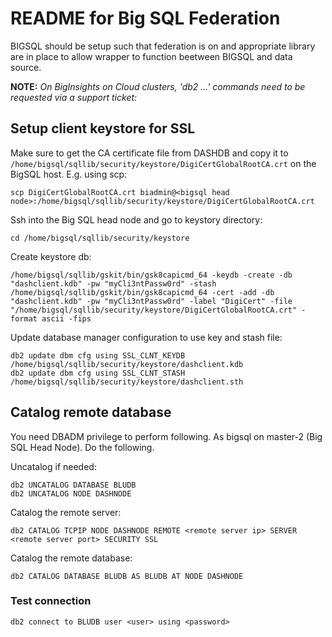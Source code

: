 
# README for Big SQL Federation

BIGSQL should be setup such that federation is on and appropriate library are in place to allow wrapper to function beetween BIGSQL and data source.

**NOTE:** *On BigInsights on Cloud clusters, 'db2 ...' commands need to be requested via a support ticket:*

## Setup client keystore for SSL

Make sure to get the CA certificate file from DASHDB and copy it to `/home/bigsql/sqllib/security/keystore/DigiCertGlobalRootCA.crt` on the BigSQL host.  E.g. using scp:

```
scp DigiCertGlobalRootCA.crt biadmin@<bigsql head node>:/home/bigsql/sqllib/security/keystore/DigiCertGlobalRootCA.crt
```

Ssh into the Big SQL head node and go to keystory directory:

```
cd /home/bigsql/sqllib/security/keystore
```

Create keystore db:

```
/home/bigsql/sqllib/gskit/bin/gsk8capicmd_64 -keydb -create -db "dashclient.kdb" -pw "myCli3ntPassw0rd" -stash
/home/bigsql/sqllib/gskit/bin/gsk8capicmd_64 -cert -add -db "dashclient.kdb" -pw "myCli3ntPassw0rd" -label "DigiCert" -file "/home/bigsql/sqllib/security/keystore/DigiCertGlobalRootCA.crt" -format ascii -fips
```

Update database manager configuration to use key and stash file:

```
db2 update dbm cfg using SSL_CLNT_KEYDB /home/bigsql/sqllib/security/keystore/dashclient.kdb 
db2 update dbm cfg using SSL_CLNT_STASH /home/bigsql/sqllib/security/keystore/dashclient.sth 
```


## Catalog remote database

You need DBADM privilege to perform following. As bigsql on master-2 (Big SQL Head Node). Do the following.

Uncatalog if needed:
```
db2 UNCATALOG DATABASE BLUDB
db2 UNCATALOG NODE DASHNODE
```

Catalog the remote server:
```
db2 CATALOG TCPIP NODE DASHNODE REMOTE <remote server ip> SERVER <remote server port> SECURITY SSL
```

Catalog the remote database:
```
db2 CATALOG DATABASE BLUDB AS BLUDB AT NODE DASHNODE
```

### Test connection

```
db2 connect to BLUDB user <user> using <password>
```


